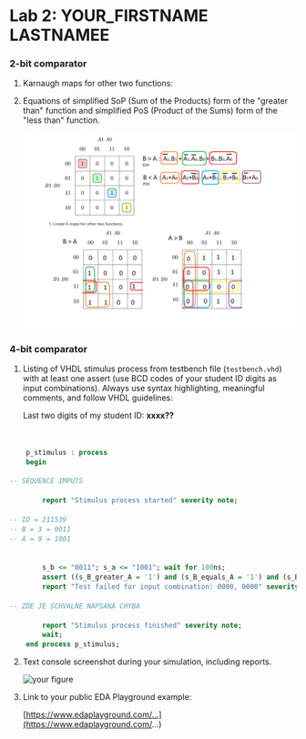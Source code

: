 # Lab 2: YOUR_FIRSTNAME LASTNAMEE

### 2-bit comparator

1. Karnaugh maps for other two functions:
2. Equations of simplified SoP (Sum of the Products) form of the "greater than" function and simplified PoS (Product of the Sums) form of the "less than" function.

   ![](https://github.com/jamo796/-digital-electronics-1/blob/main/labs/02-logic/img/Kmaps.png)

### 4-bit comparator

1. Listing of VHDL stimulus process from testbench file (`testbench.vhd`) with at least one assert (use BCD codes of your student ID digits as input combinations). Always use syntax highlighting, meaningful comments, and follow VHDL guidelines:

   Last two digits of my student ID: **xxxx??**

```vhdl


    p_stimulus : process
    begin

-- SEQUENCE IMPUTS

        report "Stimulus process started" severity note;

-- ID = 211539
-- B = 3 = 0011
-- A = 9 = 1001


		s_b <= "0011"; s_a <= "1001"; wait for 100ns;
        assert ((s_B_greater_A = '1') and (s_B_equals_A = '1') and (s_B_less_A = '1'))
        report "Test failed for input combination: 0000, 0000" severity error;

-- ZDE JE SCHVALNE NAPSANA CHYBA
    
        report "Stimulus process finished" severity note;
        wait;
    end process p_stimulus;
```

2. Text console screenshot during your simulation, including reports.

   ![your figure]()

3. Link to your public EDA Playground example:

   [https://www.edaplayground.com/...](https://www.edaplayground.com/...)
